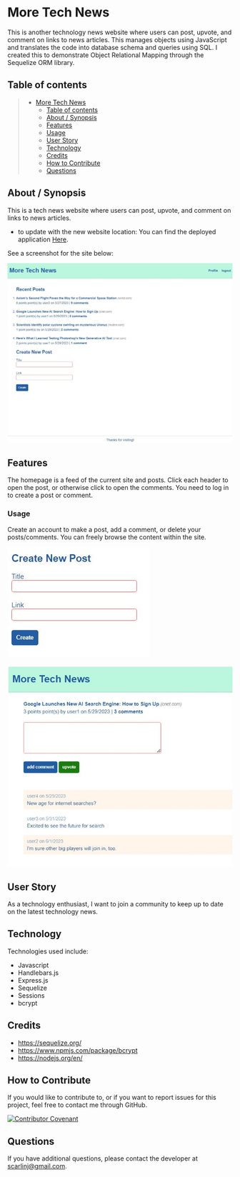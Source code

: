 # More Tech News

 This is another technology news website where users can post, upvote, and comment on links to news articles. This manages objects using JavaScript and translates the code into database schema and queries using SQL.  I created this to demonstrate Object Relational Mapping through the Sequelize ORM library.  

## Table of contents

> - [More Tech News](#more-tech-news)
>   - [Table of contents](#table-of-contents)
>   - [About / Synopsis](#about--synopsis)
>   - [Features](#features)
>   - [Usage](#usage)
>   - [User Story](#user-story)
>   - [Technology](#technology)
>   - [Credits](#credits)
>   - [How to Contribute](#How--to--Contribute)
>   - [Questions](#questions)

## About / Synopsis

This is a tech news website where users can post, upvote, and comment on links to news articles.  
* to update with the new website location: You can find the deployed application [Here](https://arcane-river-42807.herokuapp.com/).

See a screenshot for the site below:

![Image of the homepage](./public/images/MoreTechNews%20Homepage.JPG)

## Features

The homepage is a feed of the current site and posts.  Click each header to open the post, or otherwise click to open the comments.  You need to log in to create a post or comment.

### Usage

Create an account to make a post, add a comment, or delete your posts/comments.  You can freely browse the content within the site.

![Image of Create Post page](./public/images/CreatePost.JPG)

![Image of Post page with comments](./public/images/MoreTechNews%20Post%20with%20Comments.JPG)

## User Story

As a technology enthusiast, I want to join a community to keep up to date on the latest technology news.

## Technology

Technologies used include:
- Javascript
- Handlebars.js
- Express.js
- Sequelize
- Sessions
- bcrypt

## Credits

- https://sequelize.org/
- https://www.npmjs.com/package/bcrypt
- https://nodejs.org/en/

## How to Contribute

If you would like to contribute to, or if you want to report issues for this project, feel free to contact me through GitHub.

[![Contributor Covenant](https://img.shields.io/badge/Contributor%20Covenant-2.1-4baaaa.svg)](code_of_conduct.md)

## Questions

If you have additional questions, please contact the developer at scarlinj@gmail.com.
